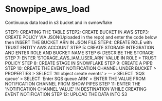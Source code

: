 # Snowpipe_aws_load
Continuous data load in s3 bucket and in swnowflake

STEP1: CREATING THE TABLE
STEP2: CREATE BUCKET IN AWS
STEP3: CREATE POLICY VIA JSON(Uploaded in the repo) and enter the code below then INSERT THE BUCKET ARN IN JSON FILE
STEP4: CREATE ROLE with TRUST ENTITY AWS ACCOUNT
STEP 5: CREATE STORAGE INTEGRATION AND ENTER ROLE AND BUCKET NAME
STEP 6: DESCRIBE THE STORAGE
STEP 7: ENTER 'STORAGE_AWS_IAM_USER_ARN' VALUE IN ROLE > TRUST POLICY
STEP 8: CREATE STAGE IN SNOWFLAKE
STEP 9: CREATE A PIPE:
STEP 10: CREATE THE EVENT NOTIFICATION CHANNEL UNDER BUCKET > PROPERTIES > SELECT 'All object create events' > -- > SELECT 'SQS queue' > SELECT 'Enter SQS queue ARN' > ENTER THE VALUE FROM
  NOTIFICATION CHANNEL FROM SHOW PIPES 
STEP 11: ENTER THE 'NOTIFICATION CHANNEL VALUE' IN DESTINATION WHILE CREATING EVENT NOTIFICATION
STEP 12: UPLOAD THE DATA INTO S3
